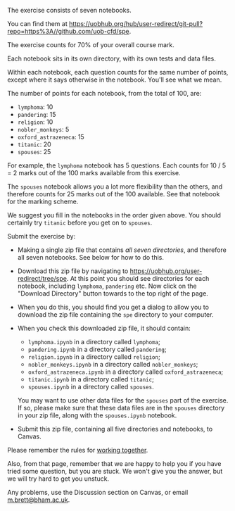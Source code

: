 The exercise consists of seven notebooks.

You can find them at
<https://uobhub.org/hub/user-redirect/git-pull?repo=https%3A//github.com/uob-cfd/spe>.

The exercise counts for 70% of your overall course mark.

Each notebook sits in its own directory, with its own tests and data
files.

Within each notebook, each question counts for the same number of
points, except where it says otherwise in the notebook. You'll see what
we mean.

The number of points for each notebook, from the total of 100, are:

-   `lymphoma`: 10
-   `pandering`: 15
-   `religion`: 10
-   `nobler_monkeys`: 5
-   `oxford_astrazeneca`: 15
-   `titanic`: 20
-   `spouses`: 25

For example, the `lymphoma` notebook has 5 questions. Each counts for 10
/ 5 = 2 marks out of the 100 marks available from this exercise.

The `spouses` notebook allows you a lot more flexibility than the others, and
therefore counts for 25 marks out of the 100 available. See that notebook for
the marking scheme.

We suggest you fill in the notebooks in the order given above. You should
certainly try `titanic` before you get on to `spouses`.

Submit the exercise by:

-   Making a single zip file that contains *all seven directories*, and
    therefore all seven notebooks.  See below for how to do this.

-   Download this zip file by navigating to
    <https://uobhub.org/user-redirect/tree/spe>.  At this point you should see
    directories for each notebook, including `lymphoma`, `pandering` etc. Now
    click on the "Download Directory" button towards to the top right of the
    page.

-   When you do this, you should find you get a dialog to allow you to
    download the zip file containing the `spe` directory to your
    computer.

-   When you check this downloaded zip file, it should contain:

    -   `lymphoma.ipynb` in a directory called `lymphoma`;
    -   `pandering.ipynb` in a directory called `pandering`;
    -   `religion.ipynb` in a directory called `religion`;
    -   `nobler_monkeys.ipynb` in a directory called `nobler_monkeys`;
    -   `oxford_astrazeneca.ipynb` in a directory called
        `oxford_astrazeneca`;
    -   `titanic.ipynb` in a directory called `titanic`;
    -   `spouses.ipynb` in a directory called `spouses`.

    You may want to use other data files for the `spouses` part of the
    exercise. If so, please make sure that these data files are in the
    `spouses` directory in your zip file, along with the `spouses.ipynb`
    notebook.

-   Submit this zip file, containing all five directories and notebooks,
    to Canvas.

Please remember the rules for [working
together](../pages/Working%20together).

Also, from that page, remember that we are happy to help you if you have
tried some question, but you are stuck. We won't give you the answer,
but we will try hard to get you unstuck.

Any problems, use the Discussion section on Canvas, or email
<m.brett@bham.ac.uk>.
